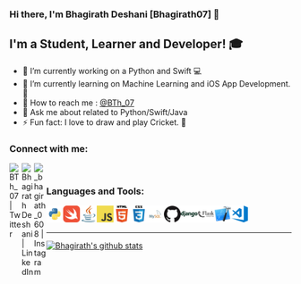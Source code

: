### Hi there, I'm Bhagirath Deshani [Bhagirath07] 👋

## I'm a Student, Learner and Developer! 🎓
- 🔭 I’m currently working on a Python and Swift 💻
- 🌱 I’m currently learning on Machine Learning and iOS App Development.🎯
- 📧 How to reach me : [@BTh_07](https://twitter.com/BTh_07) 
- 💬 Ask me about related to Python/Swift/Java
- ⚡ Fun fact: I love to draw and play Cricket. 🏏

### Connect with me:

[<img align="left" alt="BTh_07 | Twitter" width="22px" src="https://cdn.jsdelivr.net/npm/simple-icons@v3/icons/twitter.svg" />][twitter]

[<img align="left" alt="Bhagirath Deshani | LinkedIn" width="22px" src="https://cdn.jsdelivr.net/npm/simple-icons@v3/icons/linkedin.svg" />][linkedin]

[<img align="left" alt="_bhagirath_0608 | Instagram" width="22px" src="https://cdn.jsdelivr.net/npm/simple-icons@v3/icons/instagram.svg" />][instagram]

<br />

### Languages and Tools:

<img align="left" alt="Python" width="30px" src="https://raw.githubusercontent.com/github/explore/80688e429a7d4ef2fca1e82350fe8e3517d3494d/topics/python/python.png" />
<img align="left" alt="Swift" width="30px" src="https://raw.githubusercontent.com/github/explore/80688e429a7d4ef2fca1e82350fe8e3517d3494d/topics/swift/swift.png" />
<img align="left" alt="Java" width="30px" src="https://raw.githubusercontent.com/github/explore/80688e429a7d4ef2fca1e82350fe8e3517d3494d/topics/java/java.png" />
<img align="left" alt="JavaScript" width="30px" src="https://raw.githubusercontent.com/github/explore/80688e429a7d4ef2fca1e82350fe8e3517d3494d/topics/javascript/javascript.png" />
<img align="left" alt="HTML5" width="30px" src="https://raw.githubusercontent.com/github/explore/80688e429a7d4ef2fca1e82350fe8e3517d3494d/topics/html/html.png" />
<img align="left" alt="CSS3" width="30px" src="https://raw.githubusercontent.com/github/explore/80688e429a7d4ef2fca1e82350fe8e3517d3494d/topics/css/css.png" />
<img align="left" alt="MySQL" width="30px" src="https://raw.githubusercontent.com/github/explore/80688e429a7d4ef2fca1e82350fe8e3517d3494d/topics/mysql/mysql.png" />
<img align="left" alt="GitHub" width="30px" src="https://raw.githubusercontent.com/github/explore/78df643247d429f6cc873026c0622819ad797942/topics/github/github.png" />
<img align="left" alt="Django" width="30px" src="https://raw.githubusercontent.com/github/explore/80688e429a7d4ef2fca1e82350fe8e3517d3494d/topics/django/django.png" />
<img align="left" alt="Flask" width="30px" src="https://raw.githubusercontent.com/github/explore/80688e429a7d4ef2fca1e82350fe8e3517d3494d/topics/flask/flask.png" />
<img align="left" alt="XCode" width="30px" src="https://raw.githubusercontent.com/github/explore/80688e429a7d4ef2fca1e82350fe8e3517d3494d/topics/xcode/xcode.png" />
<img align="left" alt="Visual Studio Code" width="30px" src="https://raw.githubusercontent.com/github/explore/80688e429a7d4ef2fca1e82350fe8e3517d3494d/topics/visual-studio-code/visual-studio-code.png" />

<br />
<br />

---
[![Bhagirath's github stats](https://github-readme-stats.vercel.app/api?username=Bhagirath07&show_icons=true&theme=tokyonight)](https://github.com/Bhagirath07/github-readme-stats)

[twitter]: https://twitter.com/BTh_07
[instagram]: https://instagram.com/_bhagirath_0608
[linkedin]: https://www.linkedin.com/in/bhagirath-3757

